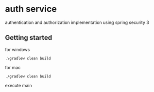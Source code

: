 # auth service 

authentication and authorization implementation using spring security 3

## Getting started
for windows
```agsl
.\gradlew clean build
```
for mac
```agsl
./gradlew clean build
```
execute main
